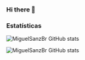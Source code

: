 ### Hi there 👋

<!--
**MiguelSanzBr/MiguelSanzBr** is a ✨ _special_ ✨ repository because its `README.md` (this file) appears on your GitHub profile.

Here are some ideas to get you started:

- 🔭 I’m currently working on ...
- 🌱 I’m currently learning ...
- 👯 I’m looking to collaborate on ...
- 🤔 I’m looking for help with ...
- 💬 Ask me about ...
- 📫 How to reach me: ...
- 😄 Pronouns: ...
- ⚡ Fun fact: ...
-->
### Estatísticas

<!-- Estatísticas do perfil -->

![MiguelSanzBr GitHub stats](https://github-readme-stats.vercel.app/api?username=seu-nome-no-github&show_icons=true&count_private=true&theme=default)

<!-- Most used languages -->

![MiguelSanzBr GitHub stats](https://github-readme-stats.vercel.app/api/top-langs/?username=seu-nome-no-github&layout=compact&theme=default)
